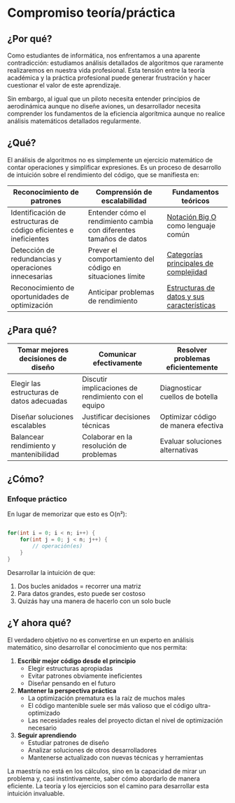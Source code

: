 # Compromiso teoría/práctica

## ¿Por qué?

Como estudiantes de informática, nos enfrentamos a una aparente contradicción: estudiamos análisis detallados de algoritmos que raramente realizaremos en nuestra vida profesional. Esta tensión entre la teoría académica y la práctica profesional puede generar frustración y hacer cuestionar el valor de este aprendizaje.

Sin embargo, al igual que un piloto necesita entender principios de aerodinámica aunque no diseñe aviones, un desarrollador necesita comprender los fundamentos de la eficiencia algorítmica aunque no realice análisis matemáticos detallados regularmente.

## ¿Qué?

El análisis de algoritmos no es simplemente un ejercicio matemático de contar operaciones y simplificar expresiones. Es un proceso de desarrollo de intuición sobre el rendimiento del código, que se manifiesta en:

|Reconocimiento de patrones|Comprensión de escalabilidad|Fundamentos teóricos|
|-|-|-|
|Identificación de estructuras de código eficientes e ineficientes|Entender cómo el rendimiento cambia con diferentes tamaños de datos|[Notación Big O](theBigO.md) como lenguaje común|
|Detección de redundancias y operaciones innecesarias|Prever el comportamiento del código en situaciones límite|[Categorías principales de complejidad](categorias.md)|
|Reconocimiento de oportunidades de optimización|Anticipar problemas de rendimiento|[Estructuras de datos y sus características](../01-estructurasDeDatos/README.md)|

## ¿Para qué?

|Tomar mejores decisiones de diseño|Comunicar efectivamente|Resolver problemas eficientemente|
|-|-|-|
|Elegir las estructuras de datos adecuadas|Discutir implicaciones de rendimiento con el equipo|Diagnosticar cuellos de botella|
|Diseñar soluciones escalables|Justificar decisiones técnicas|Optimizar código de manera efectiva|
|Balancear rendimiento y mantenibilidad|Colaborar en la resolución de problemas|Evaluar soluciones alternativas|

## ¿Cómo?

### Enfoque práctico

En lugar de memorizar que esto es O(n²):

```java

for(int i = 0; i < n; i++) {
    for(int j = 0; j < n; j++) {
        // operación(es)
    }
}

```

Desarrollar la intuición de que:

1. Dos bucles anidados = recorrer una matriz
1. Para datos grandes, esto puede ser costoso
1. Quizás hay una manera de hacerlo con un solo bucle

## ¿Y ahora qué?

El verdadero objetivo no es convertirse en un experto en análisis matemático, sino desarrollar el conocimiento que nos permita:

1. **Escribir mejor código desde el principio**
   - Elegir estructuras apropiadas
   - Evitar patrones obviamente ineficientes
   - Diseñar pensando en el futuro
1. **Mantener la perspectiva práctica**
   - La optimización prematura es la raíz de muchos males
   - El código mantenible suele ser más valioso que el código ultra-optimizado
   - Las necesidades reales del proyecto dictan el nivel de optimización necesario
1. **Seguir aprendiendo**
   - Estudiar patrones de diseño
   - Analizar soluciones de otros desarrolladores
   - Mantenerse actualizado con nuevas técnicas y herramientas

La maestría no está en los cálculos, sino en la capacidad de mirar un problema y, casi instintivamente, saber cómo abordarlo de manera eficiente. La teoría y los ejercicios son el camino para desarrollar esta intuición invaluable.
